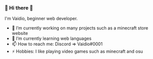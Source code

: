 ### 👋 Hi there 👋

I'm Vaidio, beginner web developer.

- 🔭 I’m currently working on many projects such as a minecraft store website
- 🌱 I’m currently learning web languages
- 📫 How to reach me: Discord => Vaidio#0001
- ⚡ Hobbies: I like playing video games such as minecraft and osu
